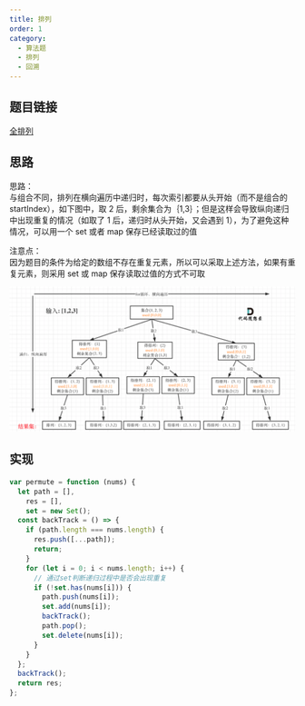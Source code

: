 ```yaml
---
title: 排列
order: 1
category:
  - 算法题
  - 排列
  - 回溯
---
```


## 题目链接

[全排列](https://leetcode.cn/problems/permutations/)

## 思路

思路：  
与组合不同，排列在横向遍历中递归时，每次索引都要从头开始（而不是组合的 startIndex），如下图中，取 2 后，剩余集合为｛1,3｝；但是这样会导致纵向递归中出现重复的情况（如取了 1 后，递归时从头开始，又会遇到 1），为了避免这种情况，可以用一个 set 或者 map 保存已经读取过的值

注意点：  
因为题目的条件为给定的数组不存在重复元素，所以可以采取上述方法，如果有重复元素，则采用 set 或 map 保存读取过值的方式不可取

![图解](/assets/images/排列.png)

## 实现

```js
var permute = function (nums) {
  let path = [],
    res = [],
    set = new Set();
  const backTrack = () => {
    if (path.length === nums.length) {
      res.push([...path]);
      return;
    }
    for (let i = 0; i < nums.length; i++) {
      // 通过set判断递归过程中是否会出现重复
      if (!set.has(nums[i])) {
        path.push(nums[i]);
        set.add(nums[i]);
        backTrack();
        path.pop();
        set.delete(nums[i]);
      }
    }
  };
  backTrack();
  return res;
};
```
